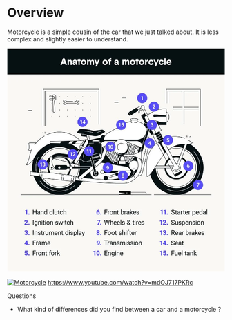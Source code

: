 # Overview 
Motorcycle is a simple cousin of the car that we just talked about. It is less complex and slightly easier to understand.

![](./images/anatomy-of-a-motorc.webp)


[![Motorcycle](https://img.youtube.com/vi/mdOJ717PKRc/0.jpg)](https://www.youtube.com/watch?v=mdOJ717PKRc "Motorcycle Anatomy")
https://www.youtube.com/watch?v=mdOJ717PKRc


Questions 
- What kind of differences did you find between a car and a motorcycle ? 
